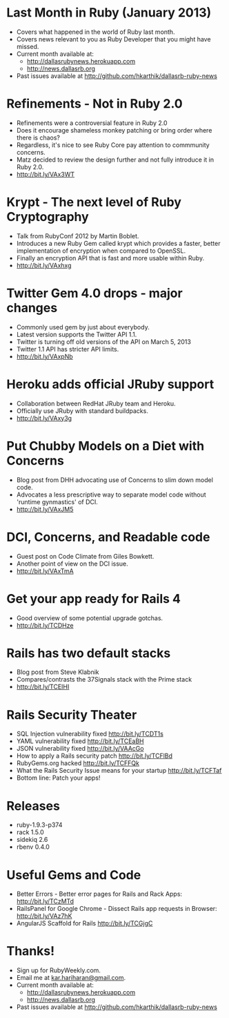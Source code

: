 # Last Month in Ruby (January 2013)
* Covers what happened in the world of Ruby last month.
* Covers news relevant to you as Ruby Developer that you might have missed.
* Current month available at:
  * http://dallasrubynews.herokuapp.com
  * http://news.dallasrb.org
* Past issues available at http://github.com/hkarthik/dallasrb-ruby-news

# Refinements - Not in Ruby 2.0
* Refinements were a controversial feature in Ruby 2.0
* Does it encourage shameless monkey patching or bring order where there is chaos?
* Regardless, it's nice to see Ruby Core pay attention to commmunity concerns.
* Matz decided to review the design further and not fully introduce it in Ruby 2.0.
* http://bit.ly/VAx3WT

# Krypt - The next level of Ruby Cryptography
* Talk from RubyConf 2012 by Martin Boblet.
* Introduces a new Ruby Gem called krypt which provides a faster, better implementation of
  encryption when compared to OpenSSL.
* Finally an encryption API that is fast and more usable within Ruby.
* http://bit.ly/VAxhxg

# Twitter Gem 4.0 drops - major changes
* Commonly used gem by just about everybody.
* Latest version supports the Twitter API 1.1.
* Twitter is turning off old versions of the API on March 5, 2013
* Twitter 1.1 API has stricter API limits.
* http://bit.ly/VAxpNb

# Heroku adds official JRuby support
* Collaboration between RedHat JRuby team and Heroku.
* Officially use JRuby with standard buildpacks.
* http://bit.ly/VAxy3g

# Put Chubby Models on a Diet with Concerns
* Blog post from DHH advocating use of Concerns to slim down model code.
* Advocates a less prescriptive way to separate model code without 'runtime gynmastics'
of DCI.
* http://bit.ly/VAxJM5

# DCI, Concerns, and Readable code
* Guest post on Code Climate from Giles Bowkett.
* Another point of view on the DCI issue.
* http://bit.ly/VAxTmA

# Get your app ready for Rails 4
* Good overview of some potential upgrade gotchas.
* http://bit.ly/TCDHze

# Rails has two default stacks
* Blog post from Steve Klabnik
* Compares/contrasts the 37Signals stack with the Prime stack
* http://bit.ly/TCEIHI

# Rails Security Theater
* SQL Injection vulnerability fixed http://bit.ly/TCDT1s
* YAML vulnerability fixed http://bit.ly/TCEaBH
* JSON vulnerability fixed http://bit.ly/VAAcGo
* How to apply a Rails security patch http://bit.ly/TCFlBd
* RubyGems.org hacked http://bit.ly/TCFFQk
* What the Rails Security Issue means for your startup http://bit.ly/TCFTaf
* Bottom line: Patch your apps!

# Releases
* ruby-1.9.3-p374
* rack 1.5.0
* sidekiq 2.6
* rbenv 0.4.0

# Useful Gems and Code
* Better Errors - Better error pages for Rails and Rack Apps: http://bit.ly/TCzMTd
* RailsPanel for Google Chrome - Dissect Rails app requests in Browser: http://bit.ly/VAz7hK
* AngularJS Scaffold for Rails http://bit.ly/TCGjgC

# Thanks!
* Sign up for RubyWeekly.com.
* Email me at kar.hariharan@gmail.com.
* Current month available at:
  * http://dallasrubynews.herokuapp.com
  * http://news.dallasrb.org
* Past issues available at http://github.com/hkarthik/dallasrb-ruby-news
